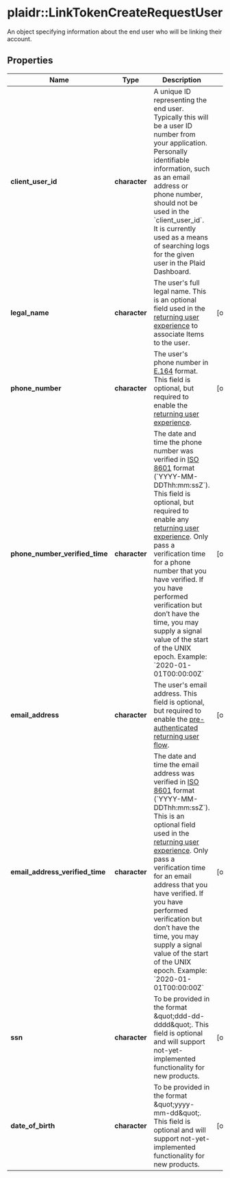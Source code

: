 # plaidr::LinkTokenCreateRequestUser

An object specifying information about the end user who will be linking their account.

## Properties
Name | Type | Description | Notes
------------ | ------------- | ------------- | -------------
**client_user_id** | **character** | A unique ID representing the end user. Typically this will be a user ID number from your application. Personally identifiable information, such as an email address or phone number, should not be used in the &#x60;client_user_id&#x60;. It is currently used as a means of searching logs for the given user in the Plaid Dashboard. | 
**legal_name** | **character** | The user&#39;s full legal name. This is an optional field used in the [returning user experience](https://plaid.com/docs/link/returning-user) to associate Items to the user. | [optional] 
**phone_number** | **character** | The user&#39;s phone number in [E.164](https://en.wikipedia.org/wiki/E.164) format. This field is optional, but required to enable the [returning user experience](https://plaid.com/docs/link/returning-user). | [optional] 
**phone_number_verified_time** | **character** | The date and time the phone number was verified in [ISO 8601](https://wikipedia.org/wiki/ISO_8601) format (&#x60;YYYY-MM-DDThh:mm:ssZ&#x60;). This field is optional, but required to enable any [returning user experience](https://plaid.com/docs/link/returning-user).   Only pass a verification time for a phone number that you have verified. If you have performed verification but don’t have the time, you may supply a signal value of the start of the UNIX epoch.   Example: &#x60;2020-01-01T00:00:00Z&#x60;  | [optional] 
**email_address** | **character** | The user&#39;s email address. This field is optional, but required to enable the [pre-authenticated returning user flow](https://plaid.com/docs/link/returning-user/#enabling-the-returning-user-experience). | [optional] 
**email_address_verified_time** | **character** | The date and time the email address was verified in [ISO 8601](https://wikipedia.org/wiki/ISO_8601) format (&#x60;YYYY-MM-DDThh:mm:ssZ&#x60;). This is an optional field used in the [returning user experience](https://plaid.com/docs/link/returning-user).   Only pass a verification time for an email address that you have verified. If you have performed verification but don’t have the time, you may supply a signal value of the start of the UNIX epoch.   Example: &#x60;2020-01-01T00:00:00Z&#x60; | [optional] 
**ssn** | **character** | To be provided in the format \&quot;ddd-dd-dddd\&quot;. This field is optional and will support not-yet-implemented functionality for new products. | [optional] 
**date_of_birth** | **character** | To be provided in the format \&quot;yyyy-mm-dd\&quot;. This field is optional and will support not-yet-implemented functionality for new products. | [optional] 


